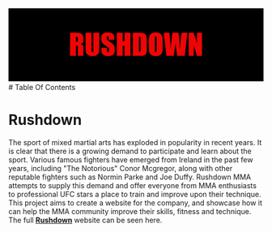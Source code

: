 <img width ="1000" alt ="RushdownLogo" src ="assets/images/rushdown-banner.png"> 
# Table Of Contents

# Rushdown
The sport of mixed martial arts has exploded in popularity in recent years. It is clear that there is a growing demand to participate and learn about the sport. Various famous fighters have emerged from Ireland in the past few years, including "The Notorious" Conor Mcgregor, along with other reputable fighters such as Normin Parke and Joe Duffy. Rushdown MMA attempts to supply this demand and offer everyone from MMA enthusiasts to professional UFC stars a place to train and improve upon their technique. This project aims to create a website for the company, and showcase how it can help the MMA community improve their skills, fitness and technique.  
The full **[Rushdown](https://rl33-glitch.github.io/work-space/index.html)** website can be seen here.
